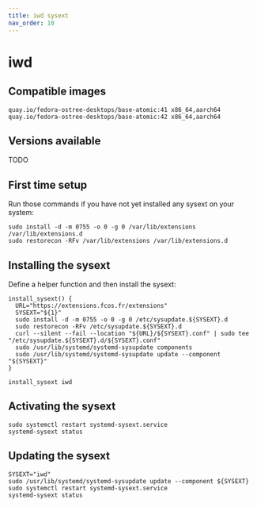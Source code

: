 ```yaml
---
title: iwd sysext
nav_order: 10
---
```


# iwd

## Compatible images

```
quay.io/fedora-ostree-desktops/base-atomic:41 x86_64,aarch64
quay.io/fedora-ostree-desktops/base-atomic:42 x86_64,aarch64
```

## Versions available

TODO

## First time setup

Run those commands if you have not yet installed any sysext on your system:

```
sudo install -d -m 0755 -o 0 -g 0 /var/lib/extensions /var/lib/extensions.d
sudo restorecon -RFv /var/lib/extensions /var/lib/extensions.d
```

## Installing the sysext

Define a helper function and then install the sysext:

```
install_sysext() {
  URL="https://extensions.fcos.fr/extensions"
  SYSEXT="${1}"
  sudo install -d -m 0755 -o 0 -g 0 /etc/sysupdate.${SYSEXT}.d
  sudo restorecon -RFv /etc/sysupdate.${SYSEXT}.d
  curl --silent --fail --location "${URL}/${SYSEXT}.conf" | sudo tee "/etc/sysupdate.${SYSEXT}.d/${SYSEXT}.conf"
  sudo /usr/lib/systemd/systemd-sysupdate components
  sudo /usr/lib/systemd/systemd-sysupdate update --component "${SYSEXT}"
}

install_sysext iwd
```

## Activating the sysext

```
sudo systemctl restart systemd-sysext.service
systemd-sysext status
```

## Updating the sysext

```
SYSEXT="iwd"
sudo /usr/lib/systemd/systemd-sysupdate update --component ${SYSEXT}
sudo systemctl restart systemd-sysext.service
systemd-sysext status
```
